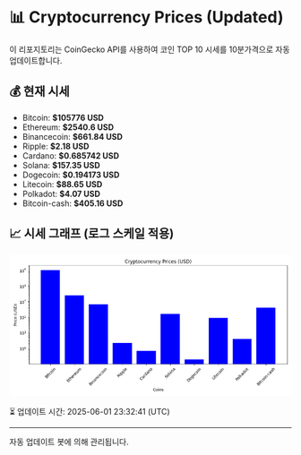 
# 📊 Cryptocurrency Prices (Updated)

이 리포지토리는 CoinGecko API를 사용하여 코인 TOP 10 시세를 10분가격으로 자동 업데이트합니다.

## 💰 현재 시세
- Bitcoin: **$105776 USD**
- Ethereum: **$2540.6 USD**
- Binancecoin: **$661.84 USD**
- Ripple: **$2.18 USD**
- Cardano: **$0.685742 USD**
- Solana: **$157.35 USD**
- Dogecoin: **$0.194173 USD**
- Litecoin: **$88.65 USD**
- Polkadot: **$4.07 USD**
- Bitcoin-cash: **$405.16 USD**

## 📈 시세 그래프 (로그 스케일 적용)
![Crypto Prices](crypto_prices.png)

⏳ 업데이트 시간: 2025-06-01 23:32:41 (UTC)

---
자동 업데이트 봇에 의해 관리됩니다.
